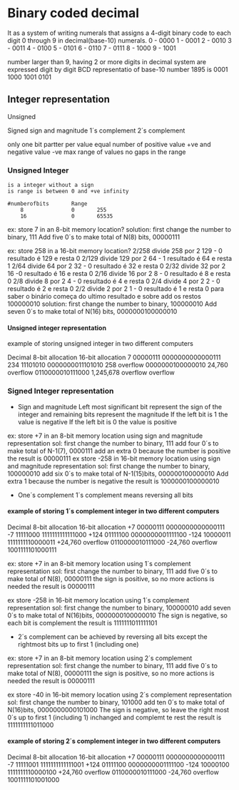# Binary coded decimal
It as a system of writing numerals that assigns a 4-digit binary code
to each digit 0 through 9 in decimal(base-10) numerals.
0 - 0000
1 - 0001
2 - 0010
3 - 0011
4 - 0100
5 - 0101
6 - 0110
7 - 0111
8 - 1000
9 - 1001

number larger than 9, having 2 or more digits 
in decimal system are expressed digit by digit
BCD representatio of base-10
number 1895 is
0001 1000 1001 0101

## Integer representation

Unsigned

Signed
	sign and magnitude
	1´s complement
	2´s complement

only one bit partter per value
equal number of positive value +ve and negative value -ve
max range of values
no gaps in the range

### Unsigned Integer
	is a integer without a sign
	is range is between 0 and +ve infinity

	#numberofbits		Range
		8				0 		255
		16				0		65535

ex: store 7 in an 8-bit memory location?
solution: 	first change the number to binary, 111
			Add five 0´s to make total of N(8) bits, 00000111

ex: store 258 in a 16-bit memory location?
2/258 divide 258 por 2
129 - 0		resultado é 129 e resta 0
2/129 divide 129 por 2
64 - 1	resultado é 64 e resta 1
2/64 divide 64 por 2
32 - 0 		resultado é 32 e resta 0
2/32 divide 32 por 2
16 -0 		resultado é 16 e resta 0
2/16 divide 16 por 2
8 - 0		resultado é 8 e resta 0
2/8 divide 8 por 2
4 - 0 resultado é 4 e resta 0
2/4 divide 4 por 2
2 - 0 resultado é 2 e resta 0
2/2 divide 2 por 2
1 - 0 resultado é 1 e resta 0
para saber o binário começa do ultimo resultado e sobre add os restos
100000010
solution: 	first change the number to binary, 100000010
			Add seven 0´s to make total of N(16) bits, 0000000100000010

#### Unsigned integer representation
example of storing unsigned integer in two different computers

Decimal		8-bit allocation		16-bit allocation
7				00000111			0000000000000111
234				11101010			0000000011101010
258				overflow			0000000100000010
24,760			overflow			0110000010111000
1,245,678		overflow			overflow


### Signed Integer representation
- Sign and magnitude
	Left most significant bit represent the sign 
	of the integer and remaining bits represent the magnitude
	If the left bit is 1 the value is negative
	If the left bit is 0 the value is positive

ex: store +7 in an 8-bit memory location using sign and magnitude representation
sol: first change the number to binary, 111
	add four 0´s to make total of N-1(7), 0000111
	add an extra 0 because the number is positive
	the result is 00000111
ex store -258 in 16-bit memory location using sign and magnitude representation
sol: first change the number to binary, 100000010
	add six 0´s to make total of N-1(15)bits, 000000100000010
	Add extra 1 because the number is negative
	the result is 1000000100000010

- One´s complement
	1´s complement means reversing all bits

#### example of storing 1´s complement integer in two different computers

Decimal		8-bit allocation		16-bit allocation
+7				00000111			0000000000000111
-7				11111000			1111111111111000
+124			01111100			0000000001111100
-124			10000011			1111111110000011
+24,760			overflow			0110000010111000
-24,760			overflow			1001111101000111

ex: store +7 in an 8-bit memory location using 1´s complement representation
sol: first change the number to binary, 111
	add five 0´s to make total of N(8), 00000111
	the sign is positive, so no more actions is needed
	the result is 00000111

ex store -258 in 16-bit memory location using 1´s complement representation
sol: first change the number to binary, 100000010
	add seven 0´s to make total of N(16)bits, 0000000100000010
	The sign is negative, so each bit is complement
	the result is 1111111011111101

- 2´s complement
	can be achieved by reversing all bits except the rightmost bits up to first 1 (including one)

ex: store +7 in an 8-bit memory location using 2´s complement representation
sol: first change the number to binary, 111
	add five 0´s to make total of N(8), 00000111
	the sign is positive, so no more actions is needed
	the result is 00000111

ex store -40 in 16-bit memory location using 2´s complement representation
sol: first change the number to binary, 101000
	add ten 0´s to make total of N(16)bits, 0000000000101000
	The sign is negative, so leave the right most 0´s up to 
	first 1 (including 1) inchanged and complemt te rest
	the result is 1111111111011000

#### example of storing 2´s complement integer in two different computers

Decimal		8-bit allocation		16-bit allocation
+7				00000111			0000000000000111
-7				11111001			1111111111111001
+124			01111100			0000000001111100
-124			10000100			1111111110000100
+24,760			overflow			0110000010111000
-24,760			overflow			1001111101001000
